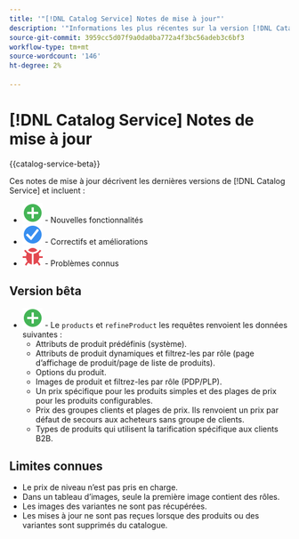 ```yaml
---
title: '"[!DNL Catalog Service] Notes de mise à jour"'
description: '"Informations les plus récentes sur la version [!DNL Catalog Service] pour Adobe Commerce."'
source-git-commit: 3959cc5d07f9a0da0ba772a4f3bc56adeb3c6bf3
workflow-type: tm+mt
source-wordcount: '146'
ht-degree: 2%

---
```



# [!DNL Catalog Service] Notes de mise à jour

{{catalog-service-beta}}

Ces notes de mise à jour décrivent les dernières versions de [!DNL Catalog Service] et incluent :

* ![Nouveau](../assets/new.svg) - Nouvelles fonctionnalités
* ![Correction](../assets/fix.svg) - Correctifs et améliorations
* ![Bogue](../assets/bug.svg) - Problèmes connus

## Version bêta

* ![Nouveau](../assets/new.svg) - Le `products` et `refineProduct` les requêtes renvoient les données suivantes :
   * Attributs de produit prédéfinis (système).
   * Attributs de produit dynamiques et filtrez-les par rôle (page d’affichage de produit/page de liste de produits).
   * Options du produit.
   * Images de produit et filtrez-les par rôle (PDP/PLP).
   * Un prix spécifique pour les produits simples et des plages de prix pour les produits configurables.
   * Prix des groupes clients et plages de prix. Ils renvoient un prix par défaut de secours aux acheteurs sans groupe de clients.
   * Types de produits qui utilisent la tarification spécifique aux clients B2B.

## Limites connues

* Le prix de niveau n’est pas pris en charge.
* Dans un tableau d’images, seule la première image contient des rôles.
* Les images des variantes ne sont pas récupérées.
* Les mises à jour ne sont pas reçues lorsque des produits ou des variantes sont supprimés du catalogue.
